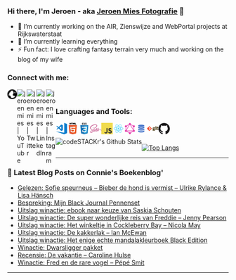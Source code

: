 ### Hi there, I'm Jeroen - aka [Jeroen Mies Fotografie][website] 👋

- 🔭 I’m currently working on the AIR, Zienswijze and WebPortal projects at Rijkswaterstaat
- 🌱 I’m currently learning everything
- ⚡ Fun fact: I love crafting fantasy terrain very much and working on the blog of my wife

### Connect with me:

[<img align="left" alt="jeroenmies" width="22px" src="https://raw.githubusercontent.com/iconic/open-iconic/master/svg/globe.svg" />][website]
[<img align="left" alt="jeroenmies | YouTube" width="22px" src="https://cdn.jsdelivr.net/npm/simple-icons@v3/icons/youtube.svg" />][youtube]
[<img align="left" alt="jeroenmies | Twitter" width="22px" src="https://cdn.jsdelivr.net/npm/simple-icons@v3/icons/twitter.svg" />][twitter]
[<img align="left" alt="jeroenmies | LinkedIn" width="22px" src="https://cdn.jsdelivr.net/npm/simple-icons@v3/icons/linkedin.svg" />][linkedin]
[<img align="left" alt="jeroenmies | Instagram" width="22px" src="https://cdn.jsdelivr.net/npm/simple-icons@v3/icons/instagram.svg" />][instagram]

<br />

### Languages and Tools:

[<img align="left" alt="Visual Studio Code" width="26px" src="https://raw.githubusercontent.com/github/explore/80688e429a7d4ef2fca1e82350fe8e3517d3494d/topics/visual-studio-code/visual-studio-code.png" />][webdevplaylist]
[<img align="left" alt="HTML5" width="26px" src="https://raw.githubusercontent.com/github/explore/80688e429a7d4ef2fca1e82350fe8e3517d3494d/topics/html/html.png" />][webdevplaylist]
[<img align="left" alt="CSS3" width="26px" src="https://raw.githubusercontent.com/github/explore/80688e429a7d4ef2fca1e82350fe8e3517d3494d/topics/css/css.png" />][cssplaylist]
[<img align="left" alt="Sass" width="26px" src="https://raw.githubusercontent.com/github/explore/80688e429a7d4ef2fca1e82350fe8e3517d3494d/topics/sass/sass.png" />][cssplaylist]
[<img align="left" alt="JavaScript" width="26px" src="https://raw.githubusercontent.com/github/explore/80688e429a7d4ef2fca1e82350fe8e3517d3494d/topics/javascript/javascript.png" />][jsplaylist]
[<img align="left" alt="React" width="26px" src="https://raw.githubusercontent.com/github/explore/80688e429a7d4ef2fca1e82350fe8e3517d3494d/topics/react/react.png" />][reactplaylist]
[<img align="left" alt="GraphQL" width="26px" src="https://raw.githubusercontent.com/github/explore/80688e429a7d4ef2fca1e82350fe8e3517d3494d/topics/graphql/graphql.png" />][webdevplaylist]
[<img align="left" alt="SQL" width="26px" src="https://raw.githubusercontent.com/github/explore/80688e429a7d4ef2fca1e82350fe8e3517d3494d/topics/sql/sql.png" />][webdevplaylist]
[<img align="left" alt="Git" width="26px" src="https://raw.githubusercontent.com/github/explore/80688e429a7d4ef2fca1e82350fe8e3517d3494d/topics/git/git.png" />][webdevplaylist]
[<img align="left" alt="GitHub" width="26px" src="https://raw.githubusercontent.com/github/explore/78df643247d429f6cc873026c0622819ad797942/topics/github/github.png" />][webdevplaylist]

<br />
<br />

<img align="left" alt="codeSTACKr's Github Stats" src="https://github-readme-stats.vercel.app/api?username=jeroenmies&show_icons=true&hide_border=true&count_private=true&theme=tokyonight" />

[![Top Langs](https://github-readme-stats.vercel.app/api/top-langs/?username=jeroenmies)](https://github.com/jeroenmies/github-readme-stats)

---

### 📕 Latest Blog Posts on Connie's Boekenblog'
<!-- BLOG-POST-LIST:START -->
- [Gelezen: Sofie speurneus – Bieber de hond is vermist – Ulrike Rylance & Lisa Hänsch](https://conniesboekenblog.nl/2020/10/04/gelezen-sofie-speurneus-bieber-de-hond-is-vermist-ulrike-rylance-lisa-hansch/?utm_source=rss&utm_medium=rss&utm_campaign=gelezen-sofie-speurneus-bieber-de-hond-is-vermist-ulrike-rylance-lisa-hansch)
- [Bespreking: Mijn Black Journal Pennenset](https://conniesboekenblog.nl/2020/10/03/bespreking-mijn-black-journal-pennenset/?utm_source=rss&utm_medium=rss&utm_campaign=bespreking-mijn-black-journal-pennenset)
- [Uitslag winactie: ebook naar keuze van Saskia Schouten](https://conniesboekenblog.nl/2020/10/02/uitslag-winactie-ebook-naar-keuze-van-saskia-schouten/?utm_source=rss&utm_medium=rss&utm_campaign=uitslag-winactie-ebook-naar-keuze-van-saskia-schouten)
- [Uitslag winactie: De super wonderlijke reis van Freddie – Jenny Pearson](https://conniesboekenblog.nl/2020/10/02/uitslag-winactie-de-super-wonderlijke-reis-van-freddie-jenny-pearson/?utm_source=rss&utm_medium=rss&utm_campaign=uitslag-winactie-de-super-wonderlijke-reis-van-freddie-jenny-pearson)
- [Uitslag winactie: Het winkeltje in Cockleberry Bay – Nicola May](https://conniesboekenblog.nl/2020/10/02/uitslag-winactie-het-winkeltje-in-cockleberry-bay-nicola-may/?utm_source=rss&utm_medium=rss&utm_campaign=uitslag-winactie-het-winkeltje-in-cockleberry-bay-nicola-may)
- [Uitslag winactie: De kakkerlak – Ian McEwan](https://conniesboekenblog.nl/2020/10/02/uitslag-winactie-de-kakkerlak-ian-mcewan/?utm_source=rss&utm_medium=rss&utm_campaign=uitslag-winactie-de-kakkerlak-ian-mcewan)
- [Uitslag winactie: Het enige echte mandalakleurboek Black Edition](https://conniesboekenblog.nl/2020/10/02/uitslag-winactie-het-enige-echte-mandalakleurboek-black-edition/?utm_source=rss&utm_medium=rss&utm_campaign=uitslag-winactie-het-enige-echte-mandalakleurboek-black-edition)
- [Winactie: Dwarsligger pakket](https://conniesboekenblog.nl/2020/09/30/winactie-dwarsligger-pakket/?utm_source=rss&utm_medium=rss&utm_campaign=winactie-dwarsligger-pakket)
- [Recensie: De vakantie – Caroline Hulse](https://conniesboekenblog.nl/2020/09/29/recensie-de-vakantie-caroline-hulse/?utm_source=rss&utm_medium=rss&utm_campaign=recensie-de-vakantie-caroline-hulse)
- [Winactie: Fred en de rare vogel – Pépé Smit](https://conniesboekenblog.nl/2020/09/29/winactie-fred-en-de-rare-vogel-pepe-smit/?utm_source=rss&utm_medium=rss&utm_campaign=winactie-fred-en-de-rare-vogel-pepe-smit)
<!-- BLOG-POST-LIST:END -->

---

[website]: https://jeroenmiesfotografie.nl
[twitter]: https://twitter.com/jeroenmies
[youtube]: https://www.youtube.com/channel/UCdM6wXDAk3Y8_ycxkSfAD7Q
[instagram]: https://www.instagram.com/jeroenmies/
[linkedin]: https://www.linkedin.com/in/jeroenmies/
[webdevplaylist]: https://www.youtube.com/playlist?list=PLlhZGGVFsRrTQQnp_2UwWSoAigm-9_SqR
[jsplaylist]: https://www.youtube.com/playlist?list=PLC5BA7CB1270B2073
[cssplaylist]: https://www.youtube.com/playlist?list=PLlhZGGVFsRrSeV5xra6z-nU60cqompunz
[reactplaylist]: https://www.youtube.com/playlist?list=PLC5BA7CB1270B2073
